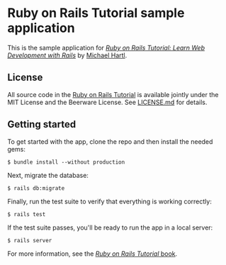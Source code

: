 # Ruby on Rails Tutorial sample application

This is the sample application for [*Ruby on Rails Tutorial: Learn Web Development with Rails*](http://www.railstutorial.org) by [Michael Hartl](http://www.michaelhartl.com).

## License

All source code in the [Ruby on Rails Tutorial](http://www.railstutorial.org) is available jointly under the MIT License and the Beerware License. See [LICENSE.md](LICENSE.md) for details.

## Getting started

To get started with the app, clone the repo and then install the needed gems:

```
$ bundle install --without production
```

Next, migrate the database:

```
$ rails db:migrate
```

Finally, run the test suite to verify that everything is working correctly:

```
$ rails test
```

If the test suite passes, you'll be ready to run the app in a local server:

```
$ rails server
```

For more information, see the [*Ruby on Rails Tutorial* book](http://www.railstutorial.org).
